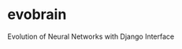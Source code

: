 evobrain
========

[travis]: https://api.travis-ci.org/swierq/evobrain.png?branch=master

Evolution of Neural Networks with Django Interface
